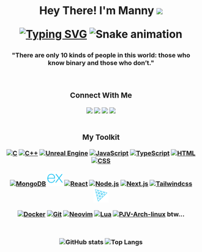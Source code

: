 <h1 align="center">Hey There! I'm Manny <img width="35" src=https://github.com/manny-unchained/manny-unchained/blob/main/resources/hi.gif></p>

[![Typing SVG](https://readme-typing-svg.herokuapp.com?font=Dracula&weight=800&size=23&pause=1000&color=800080&center=true&vCenter=true&random=false&width=435&lines=Game+Developer;Software+Developer;Lifelong+Learner)](https://git.io/typing-svg)
![Snake animation](https://github.com/manny-unchained/manny-unchained/blob/main/resources/grid-snake.svg)
<h3 align="center">"There are only 10 kinds of people in this world: those who know binary and those who don’t."</p>
<br>
<div style="display: inline_block">
  <h3 align="center"> Connect With Me </h3>
  <a href= "https://linkedin.com/in/mannytetopata/" target="_blank"><img src="https://img.shields.io/badge/-LinkedIn-%230077B5?style=for-the-badge&logo=linkedin&logoColor=white" target="_blank"></a>
  <a href= "https://www.youtube.com/@unchain3d" target="_blank"><img src="https://img.shields.io/badge/YouTube-FF0000?style=for-the-badge&logo=youtube&logoColor=white" target="_blank"></a>
  <a href="https://www.instagram.com/manny_unchain3d" target="_blank"><img src="https://img.shields.io/badge/-Instagram-%23E4405F?style=for-the-badge&logo=instagram&logoColor=white" target="_blank"></a>
  <a href="https://www.twitter.com/MannyUnchain3d" target="_blank"><img src="https://img.shields.io/badge/Twitter-1DA1F2?style=for-the-badge&logo=twitter&logoColor=white" target="_blank"></a>
</div>
<br>

<div style="display: inline_block">
  <h3 align="center"> My Toolkit </h3>
  <a href="https://www.cprogramming.com/" target="_blank" rel="noreferrer"> <img alt="C" height="40" width="40" src="https://cdn.jsdelivr.net/gh/devicons/devicon/icons/c/c-original.svg" /></a>
  <a href="https://isocpp.org/" target="_blank" rel="noreferrer"> <img alt="C++" width="40" height="40" src="https://cdn.jsdelivr.net/gh/devicons/devicon/icons/cplusplus/cplusplus-original.svg" /></a>
  <a href="https://docs.unrealengine.com/5.3/en-US" target="_blank" rel="noreferrer"> <img alt="Unreal Engine" height="40" width="40" src="https://github.com/manny-unchained/manny-unchained/blob/main/resources/unreal-engine-white.svg" /></a>
  <a href="https://developer.mozilla.org/en-US/docs/Web/JavaScript" target="_blank" rel="noreferrer"> <img alt="JavaScript" height="40" width="40" src="https://cdn.jsdelivr.net/gh/devicons/devicon@latest/icons/javascript/javascript-original.svg" /></a>
  <a href="https://www.typescriptlang.org/" target="_blank" rel="noreferrer"> <img alt="TypeScript" height="40" width="40" src="https://cdn.jsdelivr.net/gh/devicons/devicon@latest/icons/typescript/typescript-original.svg" /></a>
  <a href="https://developer.mozilla.org/en-US/docs/Web/HTML" target="_blank" rel="noreferrer"> <img alt="HTML" height="40" width="40" src="https://cdn.jsdelivr.net/gh/devicons/devicon@latest/icons/html5/html5-original.svg" /></a>
  <a href="https://developer.mozilla.org/en-US/docs/Web/CSS" target="_blank" rel="noreferrer"> <img alt="CSS" height="40" width="40" src="https://cdn.jsdelivr.net/gh/devicons/devicon@latest/icons/css3/css3-original.svg" /></a>
  
  <a href="https://www.mongodb.com/" target="_blank" rel="noreferrer"> <img alt="MongoDB" height="40" width="40" src="https://cdn.jsdelivr.net/gh/devicons/devicon@latest/icons/mongodb/mongodb-original.svg" /></a>
  <a href="https://expressjs.com/" target="_blank" rel="noreferrer"> <img alt="Express.js" height="40" width="40" src="https://github.com/MannyUnchain3d/MannyUnchain3d/blob/main/resources/express.svg" /></a>
  <a href="https://react.dev/" target="_blank" rel="noreferrer"> <img alt="React" height="40" width="40" src="https://cdn.jsdelivr.net/gh/devicons/devicon@latest/icons/react/react-original.svg" /></a>
  <a href="https://nodejs.org/" target="_blank" rel="noreferrer"> <img alt="Node.js" height="40" width="40" src="https://cdn.jsdelivr.net/gh/devicons/devicon@latest/icons/nodejs/nodejs-original.svg" /></a>
  <a href="https://nextjs.org/" target="_blank" rel="noreferrer"> <img alt="Next.js " height="40" width="40" src="https://cdn.jsdelivr.net/gh/devicons/devicon@latest/icons/nextjs/nextjs-original.svg" /></a>
  <a href="https://tailwindcss.com/" target="_blank" rel="noreferrer"> <img alt="Tailwindcss" height="40" width="40" src="https://cdn.jsdelivr.net/gh/devicons/devicon@latest/icons/tailwindcss/tailwindcss-original.svg" /></a>
  <a href="https://threejs.org/" target="_blank" rel="noreferrer"> <img alt="Three.js " height="40" width="40" src="https://github.com/MannyUnchain3d/MannyUnchain3d/blob/main/resources/threejs.svg" /></a>

  <a href="https://www.docker.com/" target="_blank" rel="noreferrer"><img alt="Docker" height="40" width="40" src="https://cdn.jsdelivr.net/gh/devicons/devicon@latest/icons/docker/docker-plain.svg" /></a>
  <a href="https://git-scm.com/" target="_blank" rel="noreferrer"><img alt="Git" height="40" width="40" src="https://cdn.jsdelivr.net/gh/devicons/devicon/icons/git/git-original.svg" /></a>
  <a href="https://neovim.io/" target="_blank" rel="noreferrer"><img alt="Neovim" height="40" width="40" src="https://cdn.jsdelivr.net/gh/devicons/devicon@latest/icons/neovim/neovim-original.svg" /></a>
  <a href="https://www.lua.org/" target="_blank" rel="noreferrer"><img alt="Lua" height="40" width="40" src="https://cdn.jsdelivr.net/gh/devicons/devicon@latest/icons/lua/lua-original.svg" /></a>
  <a href="https://archlinux.org/" target="_blank" rel="noreferrer"><img alt="PJV-Arch-linux" height="40" width="40" src="https://cdn.jsdelivr.net/gh/devicons/devicon@latest/icons/archlinux/archlinux-original.svg" /></a>
  btw...
</div>
<br>

![GitHub stats](https://github-readme-stats-delta-weld-45.vercel.app/api?username=mannyunchain3d&show_icons=true&hide_title=true&theme=tokyonight)
![Top Langs](https://github-readme-stats-delta-weld-45.vercel.app/api/top-langs/?username=mannyunchain3d&layout=compact&theme=tokyonight)
